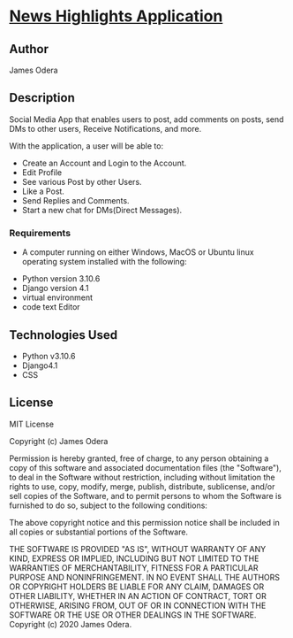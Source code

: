 # [News Highlights Application](https://soc1almedia.herokuapp.com/)

## Author
James Odera

## Description

Social Media App that enables users to post, add comments on posts, send DMs to other users, Receive Notifications, and more.

With the application, a user will be able to:

* Create an Account and Login to the Account.
* Edit Profile
* See various Post by other Users.
* Like a Post.
* Send Replies and Comments.
* Start a new chat for DMs(Direct Messages).


### Requirements

* A computer running on either Windows, MacOS or Ubuntu linux operating system installed with the following:

- Python version 3.10.6 
- Django version 4.1 
- virtual environment
- code text  Editor


## Technologies Used

- Python v3.10.6
- Django4.1
- CSS

## License

MIT License

Copyright (c) James Odera

Permission is hereby granted, free of charge, to any person obtaining a copy of this software and associated documentation files (the "Software"), to deal in the Software without restriction, including without limitation the rights to use, copy, modify, merge, publish, distribute, sublicense, and/or sell copies of the Software, and to permit persons to whom the Software is furnished to do so, subject to the following conditions:

The above copyright notice and this permission notice shall be included in all copies or substantial portions of the Software.

THE SOFTWARE IS PROVIDED "AS IS", WITHOUT WARRANTY OF ANY KIND, EXPRESS OR IMPLIED, INCLUDING BUT NOT LIMITED TO THE WARRANTIES OF MERCHANTABILITY, FITNESS FOR A PARTICULAR PURPOSE AND NONINFRINGEMENT. IN NO EVENT SHALL THE AUTHORS OR COPYRIGHT HOLDERS BE LIABLE FOR ANY CLAIM, DAMAGES OR OTHER LIABILITY, WHETHER IN AN ACTION OF CONTRACT, TORT OR OTHERWISE, ARISING FROM, OUT OF OR IN CONNECTION WITH THE SOFTWARE OR THE USE OR OTHER DEALINGS IN THE SOFTWARE. Copyright (c) 2020 James Odera.
